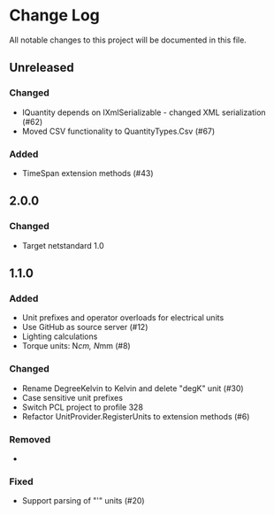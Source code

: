 # Change Log
All notable changes to this project will be documented in this file.

## Unreleased
### Changed
- IQuantity depends on IXmlSerializable - changed XML serialization  (#62)
- Moved CSV functionality to QuantityTypes.Csv (#67)

### Added
- TimeSpan extension methods (#43)

## 2.0.0
### Changed
- Target netstandard 1.0

## 1.1.0
### Added
- Unit prefixes and operator overloads for electrical units
- Use GitHub as source server (#12)
- Lighting calculations
- Torque units: N*cm, N*mm (#8)

### Changed
- Rename DegreeKelvin to Kelvin and delete "degK" unit (#30)
- Case sensitive unit prefixes
- Switch PCL project to profile 328
- Refactor UnitProvider.RegisterUnits to extension methods (#6)

### Removed
- 

### Fixed
- Support parsing of "'" units (#20)
